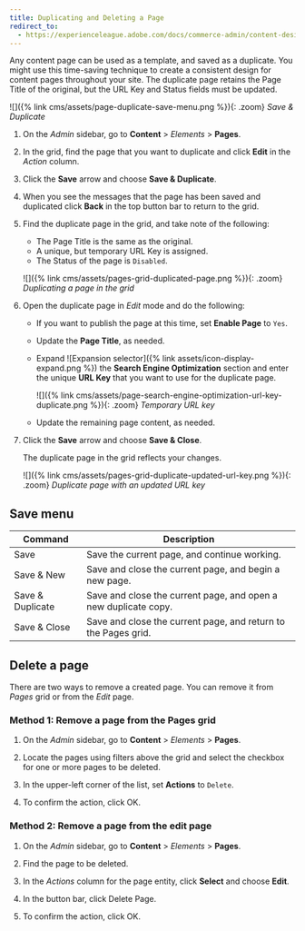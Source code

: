```yaml
---
title: Duplicating and Deleting a Page
redirect_to:
  - https://experienceleague.adobe.com/docs/commerce-admin/content-design/elements/pages/page-add.html#duplicate-a-page
---
```


Any content page can be used as a template, and saved as a duplicate. You might use this time-saving technique to create a consistent design for content pages throughout your site. The duplicate page retains the Page Title of the original, but the URL Key and Status fields must be updated.

![]({% link cms/assets/page-duplicate-save-menu.png %}){: .zoom}
_Save & Duplicate_

1. On the _Admin_ sidebar, go to **Content** > _Elements_ > **Pages**.

1. In the grid, find the page that you want to duplicate and click **Edit** in the _Action_ column.

1. Click the **Save** arrow and choose **Save & Duplicate**.

1. When you see the messages that the page has been saved and duplicated click **Back** in the top button bar to return to the grid.

1. Find the duplicate page in the grid, and take note of the following:

   - The Page Title is the same as the original.
   - A unique, but temporary URL Key is assigned.
   - The Status of the page is `Disabled`.

   ![]({% link cms/assets/pages-grid-duplicated-page.png %}){: .zoom}
   _Duplicating a page in the grid_

1. Open the duplicate page in _Edit_ mode and do the following:

   - If you want to publish the page at this time, set **Enable Page** to `Yes`.

   - Update the **Page Title**, as needed.

   - Expand ![Expansion selector]({% link assets/icon-display-expand.png %}) the **Search Engine Optimization** section and enter the unique **URL Key** that you want to use for the duplicate page.

      ![]({% link cms/assets/page-search-engine-optimization-url-key-duplicate.png %}){: .zoom}
      _Temporary URL key_

   - Update the remaining page content, as needed.

1. Click the **Save** arrow and choose **Save & Close**.

   The duplicate page in the grid reflects your changes.

   ![]({% link cms/assets/pages-grid-duplicate-updated-url-key.png %}){: .zoom}
   _Duplicate page with an updated URL key_

## Save menu

|Command|Description|
|--- |--- |
|Save|Save the current page, and continue working.|
|Save & New|Save and close the current page, and begin a new page.|
|Save & Duplicate|Save and close the current page, and open a new duplicate copy.|
|Save & Close|Save and close the current page, and return to the Pages grid.|

## Delete a page

There are two ways to remove a created page. You can remove it from _Pages_ grid or from the _Edit_ page.

### Method 1: Remove a page from the Pages grid

1. On the _Admin_ sidebar, go to **Content** > _Elements_ > **Pages**.

1. Locate the pages using filters above the grid and select the checkbox for one or more pages to be deleted.

1. In the upper-left corner of the list, set **Actions** to `Delete`.

1. To confirm the action, click <span class="btn">OK</span>.

### Method 2: Remove a page from the edit page

1. On the _Admin_ sidebar, go to **Content** > _Elements_ > **Pages**.

1. Find the page to be deleted.

1. In the _Actions_ column for the page entity, click **Select** and choose **Edit**.

1. In the button bar, click <span class="btn">Delete Page</span>.

1. To confirm the action, click <span class="btn">OK</span>.
